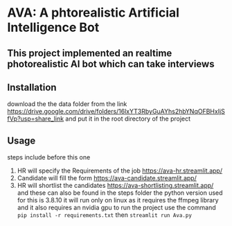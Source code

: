 <!-- write a readme for the project -->
# AVA: A phtorealistic Artificial Intelligence Bot
## This project implemented an realtime photorealistic AI bot which can take interviews
## Installation
download the the data folder from the link https://drive.google.com/drive/folders/16lxYT3RbyGuAYhs2hbYNqOFBHxIjSfVp?usp=share_link
and put it in the root directory of the project
## Usage
steps include before this one
1. HR will specify the Requirements of the job https://ava-hr.streamlit.app/
2. Candidate will fill the form https://ava-candidate.streamlit.app/
3. HR will shortlist the candidates https://ava-shortlisting.streamlit.app/
and these can also be found in the steps folder
the python version used for this is 3.8.10
it will run only on linux as it requires the ffmpeg library and it also requires an nvidia gpu
to run the project use the command
```pip install -r requirements.txt```
then
```streamlit run Ava.py```